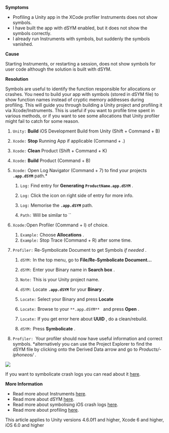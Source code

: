 
        

**Symptoms** 

*   Profiling a Unity app in the XCode profiler Instruments does not show symbols. 
*   I have built the app with dSYM enabled, but it does not show the symbols correctly.
*   I already run Instruments with symbols, but suddenly the symbols vanished.

**Cause** 

Starting Instruments, or restarting a session, does not show symbols for user code although the solution is built with dSYM. 

**Resolution** 

Symbols are useful to identify the function responsible for allocations or crashes. You need to build your app with symbols (stored in dSYM file) to show function names instead of cryptic memory addresses during profiling. This will guide you through building a Unity project and profiling it via Xcode/Instruments. This is useful if you want to profile time spent in various methods, or if you want to see some allocations that Unity profiler might fail to catch for some reason.

1.  `Unity:`  **Build**  iOS Development Build from Unity (Shift + Command + B)
2.  `Xcode:`  **Stop**  Running App if applicable (Command + .)
3.  `Xcode:`  **Clean**  Product (Shift + Command + K)
4.  `Xcode:`  **Build**  Product (Command + B)
5.  `Xcode:` Open Log Navigator (Command + 7) to find your projects  **`.app.dSYM`** path.*  

    1.  `Log:` Find entry for  **Generating `ProductName.app.dSYM`** .
    2.  `Log:` Click the icon on right side of entry for more info.
    3.  `Log:` Memorise the  **`.app.dSYM`** path.  

    1.  `Path:` Will be similar to ``

6.  `Xcode:`Open Profiler (Command + I) of choice.  

    1.  `Example:` Choose  **Allocations** .
    2.  `Example:` Stop Trace (Command + R) after some time.

7.  `Profiler:` Re-Symbolicate Document to get Symbols  *if needed* .  

    1.  `dSYM:` In the top menu, go to  **File/Re-Symbolicate Document...** 
    2.  `dSYM:` Enter your Binary name in  **Search box** .  

    1.  `Note:` This is your Unity project name.

    3.  `dSYM:` Locate  **`.app.dSYM`**  for your  **Binary** .  

    1.  `Locate:` Select your Binary and press  **Locate** 
    2.  `Locate:` Browse to your `**.app.dSYM** ` and press  **Open** .
    3.  `Locate:` If you get error here about  **UUID** , do a clean/rebuild.

    4.  `dSYM:` Press  **Symbolicate** .

8.  `Profiler: `Your profiler should now have useful information and correct symbols.
*alternatively you can use the Project Explorer to find the dSYM file by clicking onto the Derived Data arrow and go to  *Products/<Mode>-iphoneos/* .

![](/hc/en-us/article_attachments/203797543/Screen_Shot_2016-04-22_at_12.00.57.png)

If you want to symbolicate crash logs you can read about it [here](/hc/en-us/articles/208593516).

 **More Information** 

*   Read more about Instruments [here](https://developer.apple.com/library/tvos/documentation/DeveloperTools/Conceptual/InstrumentsUserGuide/).
*   Read more about dSYM [here](https://developer.apple.com/library/ios/documentation/DeveloperTools/Conceptual/InstrumentsUserGuide/LocatingSymbolsforYourData.html).
*   Read more about symbolising iOS crash logs [here](/hc/en-us/articles/208593516). 
*   Read more about profiling [here](http://blogs.unity3d.com/2016/02/01/profiling-with-instruments/). 

This article applies to Unity versions 4.6.0f1 and higher, Xcode 6 and higher, iOS 6.0 and higher

      